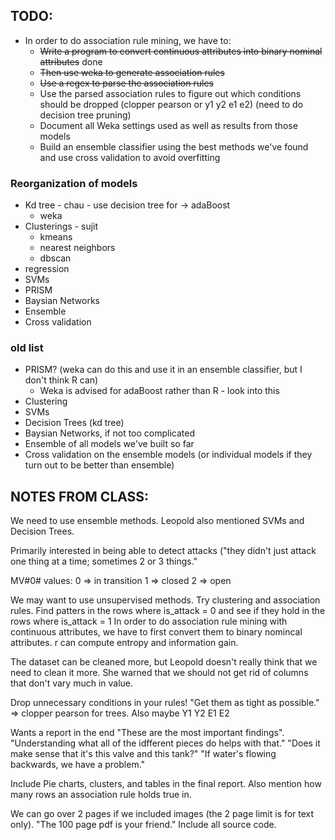 ## TODO:

- In order to do association rule mining, we have to:
  - ~~Write a program to convert continuous attributes into binary nominal attributes~~ done
  - ~~Then use weka to generate association rules~~
  - ~~Use a regex to parse the association rules~~
  - Use the parsed association rules to figure out which conditions should be dropped (clopper pearson or y1 y2 e1 e2) (need to do decision tree pruning)
  - Document all Weka settings used as well as results from those models
  - Build an ensemble classifier using the best methods we've found and use cross validation to avoid overfitting
  
### Reorganization of models
- Kd tree - chau - use decision tree for -> adaBoost 
  - weka
- Clusterings - sujit
  - kmeans 
  - nearest neighbors
  - dbscan
- regression
- SVMs
- PRISM 
- Baysian Networks
- Ensemble
- Cross validation

### old list
- PRISM? (weka can do this and use it in an ensemble classifier, but I don't think R can)
  - Weka is advised for adaBoost rather than R - look into this
- Clustering
- SVMs
- Decision Trees (kd tree)
- Baysian Networks, if not too complicated
- Ensemble of all models we've built so far
- Cross validation on the ensemble models (or individual models if they turn out to be better than ensemble)

## NOTES FROM CLASS:

We need to use ensemble methods. Leopold also mentioned SVMs and Decision Trees.

Primarily interested in being able to detect attacks ("they didn't just attack one thing at a time; sometimes 2 or 3 things."

MV#0# values:
0 => in transition
1 => closed
2 => open

We may want to use unsupervised methods. Try clustering and association rules. Find patters in the rows where is_attack = 0 and see if they hold in the rows where is_attack = 1
In order to do association rule mining with continuous attributes, we have to first convert them to binary nomincal attributes. r can compute entropy and information gain.

The dataset can be cleaned more, but Leopold doesn't really think that we need to clean it more.
She warned that we should not get rid of columns that don't vary much in value.

Drop unnecessary conditions in your rules! "Get them as tight as possible." => clopper pearson for trees. Also maybe Y1 Y2 E1 E2

Wants a report in the end "These are the most important findings".
"Understanding what all of the idfferent pieces do helps with that."
"Does it make sense that it's this valve and this tank?"
"If water's flowing backwards, we have a problem."

Include Pie charts, clusters, and tables in the final report.
Also mention how many rows an association rule holds true in.

We can go over 2 pages if we included images (the 2 page limit is for text only).
"The 100 page pdf is your friend."
Include all source code.

